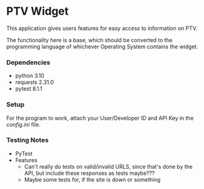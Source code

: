 # PTV Widget
This application gives users features for easy access to information on PTV. 

The functionality here is a base, which should be converted to the programming language of whichever Operating System contains the widget.

### Dependencies
- python 3.10
- requests 2.31.0
- pytest 8.1.1

### Setup
For the program to work, attach your User/Developer ID and API Key in the *config.ini* file. 

### Testing Notes
- PyTest
- Features
  - Can't really do tests on valid/invalid URLS, since that's done by the API, but include these responses as tests maybe???
  - Maybe some tests for, if the site is down or something 
